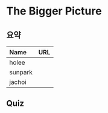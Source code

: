 # The Bigger Picture

## 요약
| Name | URL | 
|:---|:---|
| holee |  |
| sunpark |  |
| jachoi |  |

## Quiz
